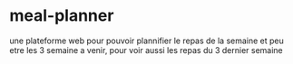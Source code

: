 # meal-planner
une plateforme web pour pouvoir plannifier le repas de la semaine et peu etre les 3 semaine a venir, pour voir aussi les repas du 3 dernier semaine
